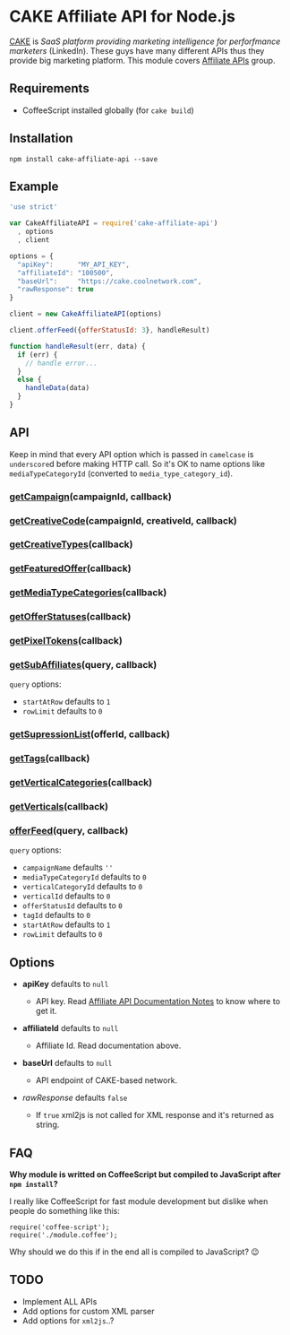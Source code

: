 CAKE Affiliate API for Node.js
=======================

[CAKE](http://getcake.com) is _SaaS platform providing marketing intelligence for perforfmance marketers_ (LinkedIn). These guys have many 
different APIs thus they provide big marketing platform. This module covers [Affiliate APIs](https://support.getcake.com/hc/en-us/sections/200129250-AFFILIATE-API-Documentation) group.

## Requirements

* CoffeeScript installed globally (for `cake build`)

## Installation

    npm install cake-affiliate-api --save

## Example

```js
'use strict'

var CakeAffiliateAPI = require('cake-affiliate-api')
  , options
  , client

options = {
  "apiKey":      "MY_API_KEY",
  "affiliateId": "100500",
  "baseUrl":     "https://cake.coolnetwork.com",
  "rawResponse": true
}

client = new CakeAffiliateAPI(options)

client.offerFeed({offerStatusId: 3}, handleResult)

function handleResult(err, data) {
  if (err) {
    // handle error...
  }
  else {
    handleData(data)
  }
}
```

## API

Keep in mind that every API option which is passed in `camelcase` is `underscore`d before making HTTP call. So it's OK to name options like `mediaTypeCategoryId` (converted to `media_type_category_id`).

### [getCampaign](https://support.getcake.com/hc/en-us/articles/200705940--Offers-GetCampaign-V2-Affiliate)(campaignId, callback)

### [getCreativeCode](https://support.getcake.com/hc/en-us/articles/200705950--Offers-GetCreativeCode-V2-Affiliate)(campaignId, creativeId, callback)

### [getCreativeTypes](https://support.getcake.com/hc/en-us/articles/200706350--Offers-GetCreativeTypes-V2-Affiliate)(callback)

### [getFeaturedOffer](https://support.getcake.com/hc/en-us/articles/200706360--Offers-GetFeaturedOffer-V2-Affiliate)(callback)

### [getMediaTypeCategories](https://support.getcake.com/hc/en-us/articles/200706370--Offers-GetMediaTypeCategories-V2-Affiliate)(callback)

### [getOfferStatuses](https://support.getcake.com/hc/en-us/articles/200706380--Offers-GetOfferStatuses-V2-Affiliate)(callback)

### [getPixelTokens](https://support.getcake.com/hc/en-us/articles/200705960--Offers-GetPixelTokens-V2-Affiliate)(callback)

### [getSubAffiliates](https://support.getcake.com/hc/en-us/articles/200706390--Offers-GetSubAffiliates-V2-Affiliate)(query, callback)

`query` options:

* `startAtRow` defaults to `1`
* `rowLimit` defaults to `0`

### [getSupressionList](https://support.getcake.com/hc/en-us/articles/200705970--Offers-GetSuppressionList-V2-Affiliate)(offerId, callback)

### [getTags](https://support.getcake.com/hc/en-us/articles/200706400--Offers-GetTags-V2-Affiliate)(callback)

### [getVerticalCategories](https://support.getcake.com/hc/en-us/articles/200705980--Offers-GetVerticalCategories-V2-Affiliate)(callback)

### [getVerticals](https://support.getcake.com/hc/en-us/articles/200705990--Offers-GetVerticals-V2-Affiliate)(callback)

### [offerFeed](https://support.getcake.com/hc/en-us/articles/200704910--Offers-OfferFeed-V4-Affiliate)(query, callback)

`query` options:

* `campaignName` defaults `''`
* `mediaTypeCategoryId` defaults to `0`
* `verticalCategoryId` defaults to `0`
* `verticalId` defaults to `0`
* `offerStatusId` defaults to `0`
* `tagId` defaults to `0`
* `startAtRow` defaults to `1`
* `rowLimit` defaults to `0`

## Options

* **apiKey** defaults to `null`

    * API key. Read [Affiliate API Documentation Notes](https://support.getcake.com/hc/en-us/articles/202456680-Affiliate-API-Documentation-Notes) to know where to get it.

* **affiliateId** defaults to `null`

    * Affiliate Id. Read documentation above.

* **baseUrl** defaults to `null`

    * API endpoint of CAKE-based network.

* _rawResponse_ defaults `false`

    * If `true` xml2js is not called for XML response and it's returned as string.

## FAQ

**Why module is writted on CoffeeScript but compiled to JavaScript after `npm install`?**

I really like CoffeeScript for fast module development but dislike when people do something like this:

    require('coffee-script');
    require('./module.coffee');

Why should we do this if in the end all is compiled to JavaScript? :wink:

## TODO

* Implement ALL APIs
* Add options for custom XML parser
* Add options for `xml2js`..?
